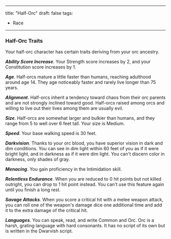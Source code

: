 
---
title: "Half-Orc"
draft: false
tags:
  - Race
---

### Half-Orc Traits

Your half-orc character has certain traits deriving from your orc ancestry.

***Ability Score Increase***. Your Strength score increases by 2, and your Constitution score increases by 1.

***Age***. Half-orcs mature a little faster than humans, reaching adulthood around age 14. They age noticeably faster and rarely live longer than 75 years.

***Alignment***. Half-orcs inherit a tendency toward chaos from their orc parents and are not strongly inclined toward good. Half-orcs raised among orcs and willing to live out their lives among them are usually evil.

***Size***. Half-orcs are somewhat larger and bulkier than humans, and they range from 5 to well over 6 feet tall. Your size is Medium.

***Speed***. Your base walking speed is 30 feet.

***Darkvision***. Thanks to your orc blood, you have superior vision in dark and dim conditions. You can see in dim light within 60 feet of you as if it were bright light, and in darkness as if it were dim light. You can't discern color in darkness, only shades of gray.

***Menacing***. You gain proficiency in the Intimidation skill.

***Relentless Endurance***. When you are reduced to 0 hit points but not killed outright, you can drop to 1 hit point instead. You can't use this feature again until you finish a long rest.

***Savage Attacks***. When you score a critical hit with a melee weapon attack, you can roll one of the weapon's damage dice one additional time and add it to the extra damage of the critical hit.

***Languages***. You can speak, read, and write Common and Orc. Orc is a harsh, grating language with hard consonants. It has no script of its own but is written in the Dwarvish script.